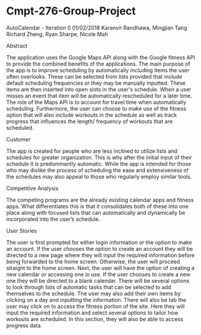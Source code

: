 # Cmpt-276-Group-Project

AutoCalendar - Iteration 0
01/02/2018
Karanvir Randhawa, Mingjian Tang
Richard Zheng, Ryan Sharpe, Nicole Mah




Abstract

The application uses the Google Maps API along with the Google fitness API to provide the combined benefits of the applications. The main purpose of the app is to improve scheduling by automatically including items the user often overlooks. These can be selected from lists provided that include default scheduling frequencies or they may be manually inputted. These items are then inserted into open slots in the user's schedule. When a user misses an event that item will be automatically rescheduled for a later time. The role of the Maps API is to account for travel time when automatically scheduling. Furthermore, the user can choose to make use of the fitness option that will also include workouts in the schedule as well as track progress that influences the length/ frequency of workouts that are scheduled. 


Customer

The app is created for people who are less inclined to utilize lists and schedules for greater organization. This is why after the initial input of their schedule it is predominantly automatic. While the app is intended for those who may dislike the process of scheduling the ease and extensiveness of the schedules may also appeal to those who regularly employ similar tools. 


Competitive Analysis

The competing programs are the already existing calendar apps and fitness apps. What differentiates this is that it consolidates both of these into one place along with focused lists that can automatically and dynamically be incorporated into the user’s schedule.

User Stories

The user is first prompted for either login information or the option to make an account. If the user chooses the option to create an account they will be directed to a new page where they will input the required information before being forwarded to the home screen. Otherwise, the user will proceed straight to the home screen. 
Next, the user will have the option of creating a new calendar or accessing one in use. If the user chooses to create a new one they will be directed to a blank calendar. There will be several options to look through lists of automatic tasks that can be selected to add themselves to the schedule. The user may also add their own items by clicking on a day and inputting the information. 
There will also be tab the user may click on to access the fitness portion of the site. Here they will input the required information and select several options to tailor how workouts are scheduled. In this section, they will also be able to access progress data. 

